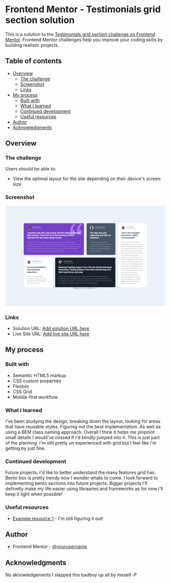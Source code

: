 # Frontend Mentor - Testimonials grid section solution

This is a solution to the [Testimonials grid section challenge on Frontend Mentor](https://www.frontendmentor.io/challenges/testimonials-grid-section-Nnw6J7Un7). Frontend Mentor challenges help you improve your coding skills by building realistic projects.

## Table of contents

- [Overview](#overview)
  - [The challenge](#the-challenge)
  - [Screenshot](#screenshot)
  - [Links](#links)
- [My process](#my-process)
  - [Built with](#built-with)
  - [What I learned](#what-i-learned)
  - [Continued development](#continued-development)
  - [Useful resources](#useful-resources)
- [Author](#author)
- [Acknowledgments](#acknowledgments)

## Overview

### The challenge

Users should be able to:

- View the optimal layout for the site depending on their device's screen size

### Screenshot

![](./screenshot.png)

### Links

- Solution URL: [Add solution URL here](https://your-solution-url.com)
- Live Site URL: [Add live site URL here](https://your-live-site-url.com)

## My process

### Built with

- Semantic HTML5 markup
- CSS custom properties
- Flexbox
- CSS Grid
- Mobile-first workflow

### What I learned

I've been studying the design, breaking down the layout, looking for areas that have reusable styles. Figuring out the best implementation.
As well as using a BEM class naming approach. Overall I think it helps me pinpoint small details I would've missed if i'd blindly jumped into it.
This is just part of the planning.
I'm still pretty un experienced with grid but I feel like i'm getting by just fine.

### Continued development

Future projects, I'd like to better understand the many features grid has. Bento box is pretty trendy now I wonder whats to come.
I look forward to implementing bento sections into future projects. Bigger projects I'll definetly make my life easier using libraaries and frameworks as for now i'll keep it light when possible!

### Useful resources

- [Example resource 1](https://developer.mozilla.org/en-US/docs/Web/CSS/grid-template-columns) - I'm still figuring it out!

## Author

- Frontend Mentor - [@yourusername](https://www.frontendmentor.io/profile/moncadad)

## Acknowledgments

No aknowledgements I slapped this badboy up all by meself :P

